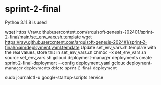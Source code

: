 # sprint-2-final

Python 3.11.8 is used

wget https://raw.githubusercontent.com/arquisoft-genesis-202401/sprint-2-final/main/set_env_vars.sh.template
wget https://raw.githubusercontent.com/arquisoft-genesis-202401/sprint-2-final/main/deployment.yaml.template
Update set_env_vars.sh.template with the real values, store this in set_env_vars.sh
chmod +x set_env_vars.sh
source set_env_vars.sh
gcloud deployment-manager deployments create sprint-2-final-deployment --config deployment.yaml
gcloud deployment-manager deployments delete sprint-2-final-deployment

sudo journalctl -u google-startup-scripts.service

